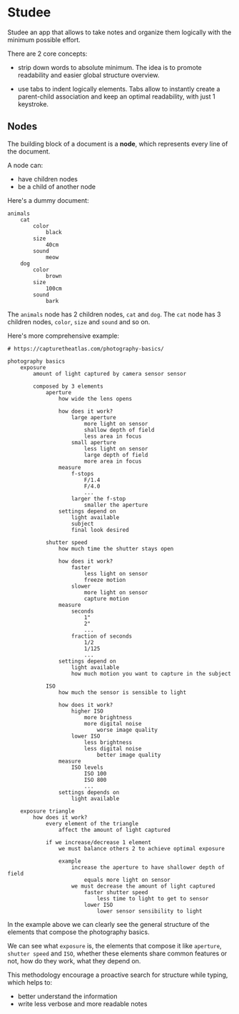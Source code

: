 # Studee
Studee an app that allows to take notes and organize them logically with the minimum possible effort.

There are 2 core concepts:
- strip down words to absolute minimum. The idea is to promote readability and easier global structure overview.

- use tabs to indent logically elements. Tabs allow to instantly create a parent-child association and keep an optimal readability, with just 1 keystroke.


## Nodes
The building block of a document is a **node**, which represents every line of the document. 

A node can:
- have children nodes 
- be a child of another node

Here's a dummy document:
```
animals
    cat
        color
            black
        size
            40cm
        sound
            meow
    dog
        color   
            brown
        size
            100cm
        sound
            bark
```
The `animals` node has 2 children nodes, `cat` and `dog`.
The `cat` node has 3 children nodes, `color`, `size` and `sound` and so on.

Here's more comprehensive example: 
```
# https://capturetheatlas.com/photography-basics/ 

photography basics
    exposure 
        amount of light captured by camera sensor sensor

        composed by 3 elements 
            aperture
                how wide the lens opens

                how does it work?
                    large aperture
                        more light on sensor
                        shallow depth of field 
                        less area in focus
                    small aperture
                        less light on sensor
                        large depth of field 
                        more area in focus
                measure
                    f-stops
                        F/1.4
                        F/4.0
                        ...
                    larger the f-stop
                        smaller the aperture
                settings depend on
                    light available 
                    subject
                    final look desired

            shutter speed
                how much time the shutter stays open

                how does it work?
                    faster
                        less light on sensor
                        freeze motion
                    slower
                        more light on sensor
                        capture motion
                measure
                    seconds
                        1"
                        2"
                        ...
                    fraction of seconds
                        1/2
                        1/125
                        ...
                settings depend on
                    light available
                    how much motion you want to capture in the subject

            ISO
                how much the sensor is sensible to light

                how does it work?
                    higher ISO
                        more brightness
                        more digital noise
                            worse image quality
                    lower ISO
                        less brightness
                        less digital noise
                            better image quality
                measure
                    ISO levels
                        ISO 100
                        ISO 800
                        ...
                settings depends on
                    light available

    exposure triangle
        how does it work?
            every element of the triangle 
                affect the amount of light captured

            if we increase/decrease 1 element 
                we must balance others 2 to achieve optimal exposure

                example
                    increase the aperture to have shallower depth of field 
                        equals more light on sensor
                    we must decrease the amount of light captured
                        faster shutter speed 
                            less time to light to get to sensor
                        lower ISO
                            lower sensor sensibility to light 
```

In the example above we can clearly see the general structure of the elements that compose the photography basics.

We can see what `exposure` is, the elements that compose it like `aperture`, `shutter speed` and `ISO`, whether these elements share common features or not, how do they work, what they depend on.

This methodology encourage a proactive search for structure while typing, which helps to:
- better understand the information 
- write less verbose and more readable notes
